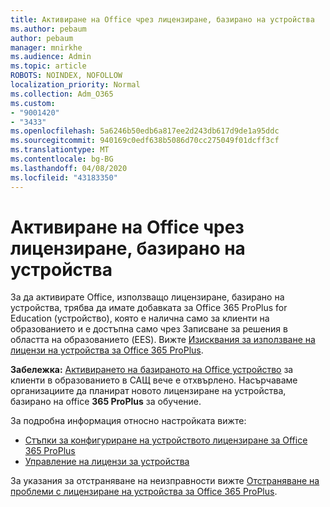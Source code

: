```yaml
---
title: Активиране на Office чрез лицензиране, базирано на устройства
ms.author: pebaum
author: pebaum
manager: mnirkhe
ms.audience: Admin
ms.topic: article
ROBOTS: NOINDEX, NOFOLLOW
localization_priority: Normal
ms.collection: Adm_O365
ms.custom:
- "9001420"
- "3433"
ms.openlocfilehash: 5a6246b50edb6a817ee2d243db617d9de1a95ddc
ms.sourcegitcommit: 940169c0edf638b5086d70cc275049f01dcff3cf
ms.translationtype: MT
ms.contentlocale: bg-BG
ms.lasthandoff: 04/08/2020
ms.locfileid: "43183350"
---
```

# <a name="activating-office-using-device-based-licensing"></a>Активиране на Office чрез лицензиране, базирано на устройства

За да активирате Office, използващо лицензиране, базирано на устройства, трябва да имате добавката за Office 365 ProPlus for Education (устройство), която е налична само за клиенти на образованието и е достъпна само чрез Записване за решения в областта на образованието (EES). Вижте [Изисквания за използване на лицензи на устройства за Office 365 ProPlus](https://docs.microsoft.com/deployoffice/device-based-licensing#requirements-for-using-device-based-licensing-for-office-365-proplus).

**Забележка:** [Активирането на базираното на Office устройство](https://aka.ms/officedba) за клиенти в образованието в САЩ вече е отхвърлено. Насърчаваме организациите да планират новото лицензиране на устройства, базирано на office **365 ProPlus** за обучение.

За подробна информация относно настройката вижте:
- [Стъпки за конфигуриране на устройството лицензиране за Office 365 ProPlus](https://docs.microsoft.com/deployoffice/device-based-licensing#steps-to-configure-device-based-licensing-for-office-365-proplus)
- [Управление на лицензи за устройства](https://docs.microsoft.com/Office365/Admin/misc/manage-licenses-for-devices)

За указания за отстраняване на неизправности вижте [Отстраняване на проблеми с лицензиране на устройства за Office 365 ProPlus](https://docs.microsoft.com/deployoffice/device-based-licensing#troubleshoot-device-based-licensing-for-office-365-proplus).